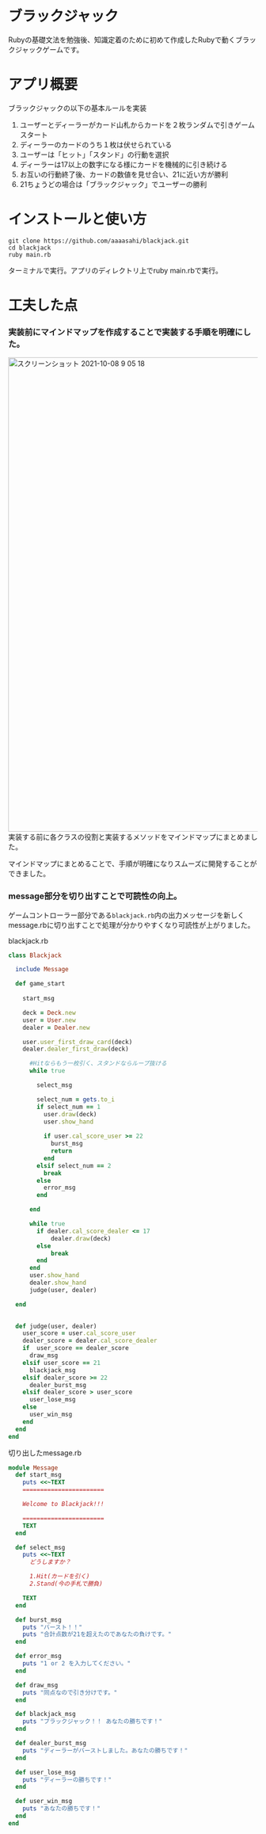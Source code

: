 # ブラックジャック
Rubyの基礎文法を勉強後、知識定着のために初めて作成したRubyで動くブラックジャックゲームです。

# アプリ概要
ブラックジャックの以下の基本ルールを実装

1. ユーザーとディーラーがカード山札からカードを２枚ランダムで引きゲームスタート
2. ディーラーのカードのうち１枚は伏せられている
3. ユーザーは「ヒット」「スタンド」の行動を選択
4. ディーラーは17以上の数字になる様にカードを機械的に引き続ける
5. お互いの行動終了後、カードの数値を見せ合い、21に近い方が勝利
6. 21ちょうどの場合は「ブラックジャック」でユーザーの勝利

# インストールと使い方
```
git clone https://github.com/aaaasahi/blackjack.git
cd blackjack
ruby main.rb
```
ターミナルで実行。アプリのディレクトリ上でruby main.rbで実行。

# 工夫した点
### 実装前にマインドマップを作成することで実装する手順を明確にした。
<img width="958" alt="スクリーンショット 2021-10-08 9 05 18" src="https://user-images.githubusercontent.com/69437267/136481737-98e01515-193c-4d69-b629-9442fc2e7922.png">
実装する前に各クラスの役割と実装するメソッドをマインドマップにまとめました。

マインドマップにまとめることで、手順が明確になりスムーズに開発することができました。

### message部分を切り出すことで可読性の向上。
ゲームコントローラー部分である`blackjack.rb`内の出力メッセージを新しくmessage.rbに切り出すことで処理が分かりやすくなり可読性が上がりました。

blackjack.rb
```ruby
class Blackjack

  include Message

  def game_start
  
    start_msg

    deck = Deck.new
    user = User.new
    dealer = Dealer.new

    user.user_first_draw_card(deck) 
    dealer.dealer_first_draw(deck)

      #Hitならもう一枚引く、スタンドならループ抜ける
      while true

        select_msg

        select_num = gets.to_i
        if select_num == 1
          user.draw(deck)
          user.show_hand
          
          if user.cal_score_user >= 22
            burst_msg
            return 
          end
        elsif select_num == 2
          break
        else
          error_msg
        end

      end

      while true 
        if dealer.cal_score_dealer <= 17
            dealer.draw(deck)
        else
            break
        end
      end
      user.show_hand
      dealer.show_hand
      judge(user, dealer)

  end

  
  def judge(user, dealer)
    user_score = user.cal_score_user
    dealer_score = dealer.cal_score_dealer
    if  user_score == dealer_score
      draw_msg
    elsif user_score == 21
      blackjack_msg
    elsif dealer_score >= 22
      dealer_burst_msg
    elsif dealer_score > user_score
      user_lose_msg
    else
      user_win_msg
    end
  end
end
```

切り出したmessage.rb

```ruby
module Message
  def start_msg
    puts <<~TEXT
    =======================

    Welcome to Blackjack!!!

    =======================
    TEXT
  end

  def select_msg
    puts <<~TEXT
      どうしますか？

      1.Hit(カードを引く) 
      2.Stand(今の手札で勝負)

    TEXT
  end

  def burst_msg
    puts "バースト！！"
    puts "合計点数が21を超えたのであなたの負けです。"
  end

  def error_msg
    puts "1 or 2 を入力してください。"
  end

  def draw_msg
    puts "同点なので引き分けです。"
  end

  def blackjack_msg
    puts "ブラックジャック！！ あなたの勝ちです！"
  end

  def dealer_burst_msg
    puts "ディーラーがバーストしました。あなたの勝ちです！"
  end

  def user_lose_msg
    puts "ディーラーの勝ちです！"
  end

  def user_win_msg
    puts "あなたの勝ちです！"
  end
end
```
